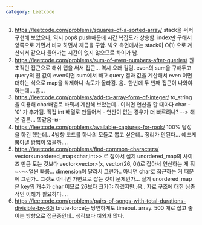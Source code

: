 ```yaml
---
category: Leetcode
---
```


1. <https://leetcode.com/problems/squares-of-a-sorted-array/> stack을 써서 구현해 보았으나, 역시 pop& push때문에 시간 복잡도가 상승함. index만 구해서 양쪽으로 가면서 비교 하면서 제곱을 구함. 빅오 측면에서는 stack이 O(1) 으로 계산되서 같으나 들어가는 시간이 없지 않으므로 차이가 남.
2. <https://leetcode.com/problems/sum-of-even-numbers-after-queries/> 원초적인 접근으로 해쉬 맵을 써서 접근... 역시 오래 걸림. even의 sum을 구해두고 query의 원 값이 even이면 sum에서 빼고 query 결과 값을 계산해서 even 이면 더하는 식으로 map을 삭제하니 속도가 올라감. 음.. 한번에 두 번째 접근이 나와야 하는데....흠...
3. <https://leetcode.com/problems/add-to-array-form-of-integer/> to_string을 이용해 char배열로 바꿔서 계산해 보았는데.. 이러면 연산을 할 때마다 char - '0' 가 추가됨. 직접 int 배열로 만들어서 - 연산이 없는 경우가 더 빠르려나? --> 해본 결론... 똑같음-ㅂ-
4. <https://leetcode.com/problems/available-captures-for-rook/> 100% 달성을 하긴 했는데.. 4방향 코드를 하나의 모듈로 뽑고 싶은데.. 정리가 안된다... 예쁘게 뽑아낼 방법이 없을까....
5. <https://leetcode.com/problems/find-common-characters/> vector<unordered_map<char,int>> 로 잡아서 실제 unordered_map의 사이즈 만큼 도는 것보다 vector<vector<int>>(x, vector<int>(26, 0))로 잡아서 연산하는 게 훠~~~~얼씬 빠름... dimension이 달라서 그런가.. 아니면 char로 접근하는 거 때문에 그런가.. 그것도 아니면 가변으로 잡는 것이 문제인가... 실게 unordered_map은 key의 개수가 char 이므로 26보다 크기야 하겠지만..음.. 자료 구조에 대한 심층적인 이해가 필요하다....
6. <https://leetcode.com/problems/pairs-of-songs-with-total-durations-divisible-by-60/> brute-force는 당연하게도 timeout. array. 500 개로 잡고 줄이는 방향으로 접근중인데.. 생각보다 예외가 많다.
